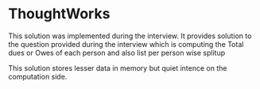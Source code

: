 # ThoughtWorks

This solution was implemented during the interview. It provides solution to the question provided during the interview which is computing the Total dues or Owes of each person and also list per person wise splitup

This solution stores lesser data in memory but quiet intence on the computation side.
